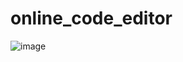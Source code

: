 # online_code_editor

![image](https://user-images.githubusercontent.com/46403954/134701107-46e95cfe-b5d7-4276-9980-641de40ff8fb.png)


